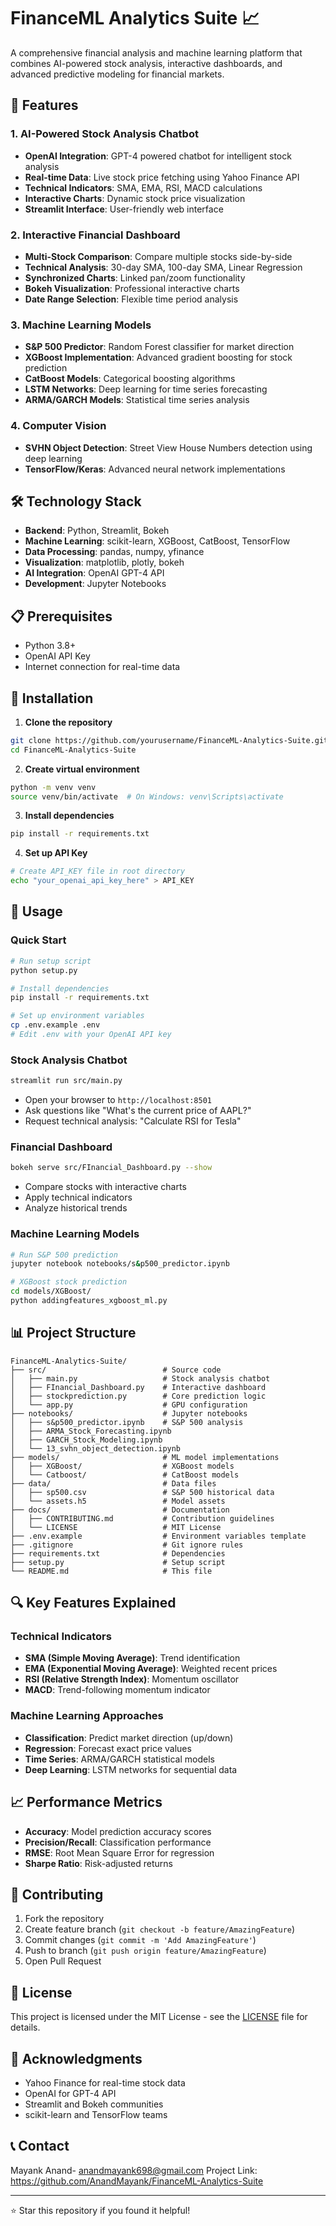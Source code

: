 # FinanceML Analytics Suite 📈

A comprehensive financial analysis and machine learning platform that combines AI-powered stock analysis, interactive dashboards, and advanced predictive modeling for financial markets.

## 🚀 Features

### 1. AI-Powered Stock Analysis Chatbot
- **OpenAI Integration**: GPT-4 powered chatbot for intelligent stock analysis
- **Real-time Data**: Live stock price fetching using Yahoo Finance API
- **Technical Indicators**: SMA, EMA, RSI, MACD calculations
- **Interactive Charts**: Dynamic stock price visualization
- **Streamlit Interface**: User-friendly web interface

### 2. Interactive Financial Dashboard
- **Multi-Stock Comparison**: Compare multiple stocks side-by-side
- **Technical Analysis**: 30-day SMA, 100-day SMA, Linear Regression
- **Synchronized Charts**: Linked pan/zoom functionality
- **Bokeh Visualization**: Professional interactive charts
- **Date Range Selection**: Flexible time period analysis

### 3. Machine Learning Models
- **S&P 500 Predictor**: Random Forest classifier for market direction
- **XGBoost Implementation**: Advanced gradient boosting for stock prediction
- **CatBoost Models**: Categorical boosting algorithms
- **LSTM Networks**: Deep learning for time series forecasting
- **ARMA/GARCH Models**: Statistical time series analysis

### 4. Computer Vision
- **SVHN Object Detection**: Street View House Numbers detection using deep learning
- **TensorFlow/Keras**: Advanced neural network implementations

## 🛠️ Technology Stack

- **Backend**: Python, Streamlit, Bokeh
- **Machine Learning**: scikit-learn, XGBoost, CatBoost, TensorFlow
- **Data Processing**: pandas, numpy, yfinance
- **Visualization**: matplotlib, plotly, bokeh
- **AI Integration**: OpenAI GPT-4 API
- **Development**: Jupyter Notebooks

## 📋 Prerequisites

- Python 3.8+
- OpenAI API Key
- Internet connection for real-time data

## 🔧 Installation

1. **Clone the repository**
```bash
git clone https://github.com/yourusername/FinanceML-Analytics-Suite.git
cd FinanceML-Analytics-Suite
```

2. **Create virtual environment**
```bash
python -m venv venv
source venv/bin/activate  # On Windows: venv\Scripts\activate
```

3. **Install dependencies**
```bash
pip install -r requirements.txt
```

4. **Set up API Key**
```bash
# Create API_KEY file in root directory
echo "your_openai_api_key_here" > API_KEY
```

## 🚀 Usage

### Quick Start
```bash
# Run setup script
python setup.py

# Install dependencies
pip install -r requirements.txt

# Set up environment variables
cp .env.example .env
# Edit .env with your OpenAI API key
```

### Stock Analysis Chatbot
```bash
streamlit run src/main.py
```
- Open your browser to `http://localhost:8501`
- Ask questions like "What's the current price of AAPL?"
- Request technical analysis: "Calculate RSI for Tesla"

### Financial Dashboard
```bash
bokeh serve src/FInancial_Dashboard.py --show
```
- Compare stocks with interactive charts
- Apply technical indicators
- Analyze historical trends

### Machine Learning Models
```bash
# Run S&P 500 prediction
jupyter notebook notebooks/s&p500_predictor.ipynb

# XGBoost stock prediction
cd models/XGBoost/
python addingfeatures_xgboost_ml.py
```

## 📊 Project Structure

```
FinanceML-Analytics-Suite/
├── src/                          # Source code
│   ├── main.py                   # Stock analysis chatbot
│   ├── FInancial_Dashboard.py    # Interactive dashboard
│   ├── stockprediction.py        # Core prediction logic
│   └── app.py                    # GPU configuration
├── notebooks/                    # Jupyter notebooks
│   ├── s&p500_predictor.ipynb    # S&P 500 analysis
│   ├── ARMA_Stock_Forecasting.ipynb
│   ├── GARCH_Stock_Modeling.ipynb
│   └── 13_svhn_object_detection.ipynb
├── models/                       # ML model implementations
│   ├── XGBoost/                  # XGBoost models
│   └── Catboost/                 # CatBoost models
├── data/                         # Data files
│   ├── sp500.csv                 # S&P 500 historical data
│   └── assets.h5                 # Model assets
├── docs/                         # Documentation
│   ├── CONTRIBUTING.md           # Contribution guidelines
│   └── LICENSE                   # MIT License
├── .env.example                  # Environment variables template
├── .gitignore                    # Git ignore rules
├── requirements.txt              # Dependencies
├── setup.py                      # Setup script
└── README.md                     # This file
```

## 🔍 Key Features Explained

### Technical Indicators
- **SMA (Simple Moving Average)**: Trend identification
- **EMA (Exponential Moving Average)**: Weighted recent prices
- **RSI (Relative Strength Index)**: Momentum oscillator
- **MACD**: Trend-following momentum indicator

### Machine Learning Approaches
- **Classification**: Predict market direction (up/down)
- **Regression**: Forecast exact price values
- **Time Series**: ARMA/GARCH statistical models
- **Deep Learning**: LSTM networks for sequential data

## 📈 Performance Metrics

- **Accuracy**: Model prediction accuracy scores
- **Precision/Recall**: Classification performance
- **RMSE**: Root Mean Square Error for regression
- **Sharpe Ratio**: Risk-adjusted returns

## 🤝 Contributing

1. Fork the repository
2. Create feature branch (`git checkout -b feature/AmazingFeature`)
3. Commit changes (`git commit -m 'Add AmazingFeature'`)
4. Push to branch (`git push origin feature/AmazingFeature`)
5. Open Pull Request

## 📄 License

This project is licensed under the MIT License - see the [LICENSE](LICENSE) file for details.

## 🙏 Acknowledgments

- Yahoo Finance for real-time stock data
- OpenAI for GPT-4 API
- Streamlit and Bokeh communities
- scikit-learn and TensorFlow teams

## 📞 Contact

Mayank Anand- anandmayank698@gmail.com
Project Link: https://github.com/AnandMayank/FinanceML-Analytics-Suite

---
⭐ Star this repository if you found it helpful!
